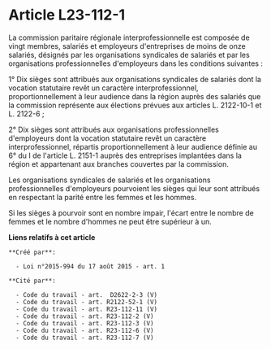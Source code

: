# Article L23-112-1

La commission paritaire régionale interprofessionnelle est composée de vingt membres, salariés et employeurs d'entreprises de
moins de onze salariés, désignés par les organisations syndicales de salariés et par les organisations professionnelles
d'employeurs dans les conditions suivantes : 

1° Dix sièges sont attribués aux organisations syndicales de salariés dont la vocation statutaire revêt un caractère
interprofessionnel, proportionnellement à leur audience dans la région auprès des salariés que la commission représente aux
élections prévues aux articles L. 2122-10-1 et L. 2122-6 ; 

2° Dix sièges sont attribués aux organisations professionnelles d'employeurs dont la vocation statutaire revêt un caractère
interprofessionnel, répartis proportionnellement à leur audience définie au 6° du I de l'article L. 2151-1 auprès des
entreprises implantées dans la région et appartenant aux branches couvertes par la commission. 

Les organisations syndicales de salariés et les organisations professionnelles d'employeurs pourvoient les sièges qui leur
sont attribués en respectant la parité entre les femmes et les hommes. 

Si les sièges à pourvoir sont en nombre impair, l'écart entre le nombre de femmes et le nombre d'hommes ne peut être
supérieur à un.

**Liens relatifs à cet article**

	**Créé par**:

	  - Loi n°2015-994 du 17 août 2015 - art. 1

	**Cité par**:

	  - Code du travail - art.  D2622-2-3 (V)
	  - Code du travail - art. R2122-52-1 (V)
	  - Code du travail - art. R23-112-11 (V)
	  - Code du travail - art. R23-112-2 (V)
	  - Code du travail - art. R23-112-3 (V)
	  - Code du travail - art. R23-112-6 (V)
	  - Code du travail - art. R23-112-7 (V)

